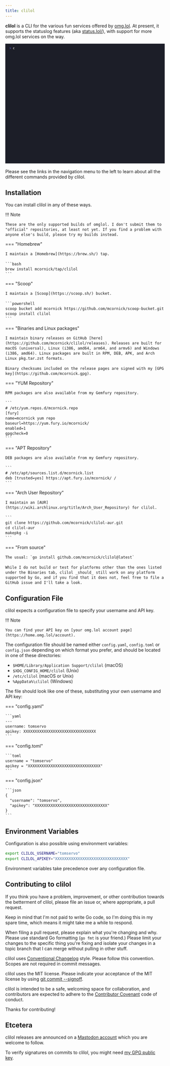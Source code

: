 ```yaml
---
title: clilol
---
```

__clilol__ is a CLI for the various fun services offered by [omg.lol](https://omg.lol/). At present, it supports the statuslog features (aka [status.lol/](https://status.lol/)), with support for more omg.lol services on the way.

![Screenshot](clilol.gif "Screenshot")

Please see the links in the navigation menu to the left to learn about all the different commands provided by clilol.

## Installation

You can install clilol in any of these ways.

!!! Note

    These are the only supported builds of omglol. I don't submit them to "official" repositories, at least not yet. If you find a problem with anyone else's build, please try my builds instead.

=== "Homebrew"

    I maintain a [Homebrew](https://brew.sh/) tap.

    ```bash
    brew install mcornick/tap/clilol
    ```

=== "Scoop"

    I maintain a [Scoop](https://scoop.sh/) bucket.

    ```powershell
    scoop bucket add mcornick https://github.com/mcornick/scoop-bucket.git
    scoop install clilol
    ```

=== "Binaries and Linux packages"

    I maintain binary releases on GitHub [here](https://github.com/mcornick/clilol/releases). Releases are built for macOS (universal), Linux (i386, amd64, arm64, and armv6) and Windows (i386, amd64). Linux packages are built in RPM, DEB, APK, and Arch Linux pkg.tar.zst formats.

    Binary checksums included on the release pages are signed with my [GPG key](https://github.com/mcornick.gpg).

=== "YUM Repository"

    RPM packages are also available from my Gemfury repository.

    ```
    # /etc/yum.repos.d/mcornick.repo
    [fury]
    name=mcornick yum repo
    baseurl=https://yum.fury.io/mcornick/
    enabled=1
    gpgcheck=0
    ```

=== "APT Repository"

    DEB packages are also available from my Gemfury repository.

    ```
    # /etc/apt/sources.list.d/mcornick.list
    deb [trusted=yes] https://apt.fury.io/mcornick/ /
    ```

=== "Arch User Repository"

    I maintain an [AUR](https://wiki.archlinux.org/title/Arch_User_Repository) for clilol.

    ```
    git clone https://github.com/mcornick/clilol-aur.git
    cd clilol-aur
    makepkg -i
    ```

=== "From source"

    The usual: `go install github.com/mcornick/clilol@latest`

    While I do not build or test for platforms other than the ones listed under the Binaries tab, clilol _should_ still work on any platform supported by Go, and if you find that it does not, feel free to file a GitHub issue and I'll take a look.

## Configuration File

clilol expects a configuration file to specify your username and API key.

!!! Note

    You can find your API key on [your omg.lol account page](https://home.omg.lol/account).

 The configuration file should be named either `config.yaml`, `config.toml` or `config.json` depending on which format you prefer, and should be located in one of these directories:

- `$HOME/Library/Application Support/clilol` (macOS)
- `$XDG_CONFIG_HOME/clilol` (Unix)
- `/etc/clilol` (macOS or Unix)
- `%AppData%\clilol` (Windows)

The file should look like one of these, substituting your own username and API key:

=== "config.yaml"

    ```yaml
    ---
    username: tomservo
    apikey: XXXXXXXXXXXXXXXXXXXXXXXXXXXXXXXX
    ```

=== "config.toml"

    ```toml
    username = "tomservo"
    apikey = "XXXXXXXXXXXXXXXXXXXXXXXXXXXXXXXX"
    ```

=== "config.json"

    ```json
    {
      "username": "tomservo",
      "apikey": "XXXXXXXXXXXXXXXXXXXXXXXXXXXXXXXX"
    }
    ```

## Environment Variables

Configuration is also possible using environment variables:

```sh
export CLILOL_USERNAME="tomservo"
export CLILOL_APIKEY="XXXXXXXXXXXXXXXXXXXXXXXXXXXXXXXX"
```

Environment variables take precedence over any configuration file.

## Contributing to clilol

If you think you have a problem, improvement, or other contribution towards the betterment of clilol, please file an issue or, where appropriate, a pull request.

Keep in mind that I'm not paid to write Go code, so I'm doing this in my spare time, which means it might take me a while to respond.

When filing a pull request, please explain what you're changing and why. Please use standard Go formatting (`go fmt` is your friend.) Please limit your changes to the specific thing you're fixing and isolate your changes in a topic branch that I can merge without pulling in other stuff.

clilol uses [Conventional Changelog](https://github.com/conventional-changelog/conventional-changelog-angular/blob/master/convention.md) style. Please follow this convention. Scopes are not required in commit messages.

clilol uses the MIT license. Please indicate your acceptance of the MIT license by using [git commit --signoff](https://git-scm.com/docs/git-commit#Documentation/git-commit.txt--s).

clilol is intended to be a safe, welcoming space for collaboration, and contributors are expected to adhere to the [Contributor Covenant](http://contributor-covenant.org) code of conduct.

Thanks for contributing!

## Etcetera

clilol releases are announced on a [Mastodon account](https://social.lol/@mcornick) which you are welcome to follow.

To verify signatures on commits to clilol, you might need [my GPG public key](https://github.com/mcornick.gpg).
